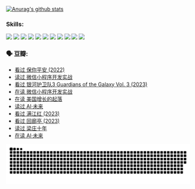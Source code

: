 
[![Anurag's github stats](https://github-readme-stats.vercel.app/api?username=w940853815)](https://github.com/anuraghazra/github-readme-stats)

### Skills:

<code><img height="32" src="https://cdn.jsdelivr.net/npm/simple-icons@v5/icons/python.svg"></code>
<code><img height="32" src="https://cdn.jsdelivr.net/npm/simple-icons@v5/icons/javascript.svg"></code>
<code><img height="32" src="https://cdn.jsdelivr.net/npm/simple-icons@v5/icons/django.svg"></code>
<code><img height="32" src="https://cdn.jsdelivr.net/npm/simple-icons@v5/icons/flask.svg"></code>
<code><img height="32" src="https://cdn.jsdelivr.net/npm/simple-icons@v5/icons/vuetify.svg"></code>
<code><img height="32" src="https://cdn.jsdelivr.net/npm/simple-icons@v5/icons/git.svg"></code>
<code><img height="32" src="https://cdn.jsdelivr.net/npm/simple-icons@v5/icons/docker.svg"></code>
<code><img height="32" src="https://cdn.jsdelivr.net/npm/simple-icons@v5/icons/postgresql.svg"></code>
<code><img height="32" src="https://cdn.jsdelivr.net/npm/simple-icons@v5/icons/elasticsearch.svg"></code>
<code><img height="32" src="https://cdn.jsdelivr.net/npm/simple-icons@v5/icons/macos.svg"></code>
<code><img height="32" src="https://cdn.jsdelivr.net/npm/simple-icons@v5/icons/linux.svg"></code>

### 🗣 豆瓣:

<!-- DOUBAN-ACTIVITIES:START -->
- [看过 保你平安‎ (2022)](https://www.douban.com/people/136069238/status/4239139510/?_i=84499010)
- [读过 微信小程序开发实战](https://www.douban.com/people/136069238/status/4237321528/?_i=84499010)
- [看过 银河护卫队3 Guardians of the Galaxy Vol. 3‎ (2023)](https://www.douban.com/people/136069238/status/4236631849/?_i=84499010)
- [在读 微信小程序开发实战](https://www.douban.com/people/136069238/status/4230177692/?_i=84499010)
- [在读 美国增长的起落](https://www.douban.com/people/136069238/status/4220055912/?_i=84499010)
- [读过 AI·未来](https://www.douban.com/people/136069238/status/4220054171/?_i=84499010)
- [看过 满江红‎ (2023)](https://www.douban.com/people/136069238/status/4219146433/?_i=84499010)
- [看过 回廊亭‎ (2023)](https://www.douban.com/people/136069238/status/4215992758/?_i=84499010)
- [读过 梁庄十年](https://www.douban.com/people/136069238/status/4206664969/?_i=84499010)
- [在读 AI·未来](https://www.douban.com/people/136069238/status/4206653520/?_i=84499010)
<!-- DOUBAN-ACTIVITIES:END -->


![Snake animation](https://raw.githubusercontent.com/w940853815/w940853815/output/github-contribution-grid-snake.svg)

<!--
**w940853815/w940853815** is a ✨ _special_ ✨ repository because its `README.md` (this file) appears on your GitHub profile.

Here are some ideas to get you started:

- 🔭 I’m currently working on ...
- 🌱 I’m currently learning ...
- 👯 I’m looking to collaborate on ...
- 🤔 I’m looking for help with ...
- 💬 Ask me about ...
- 📫 How to reach me: ...
- 😄 Pronouns: ...
- ⚡ Fun fact: ...
-->
